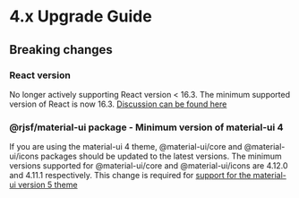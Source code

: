 # 4.x Upgrade Guide

## Breaking changes

### React version

No longer actively supporting React version < 16.3. The minimum supported version of React is now 16.3. [Discussion can be found here](https://github.com/rjsf-team/react-jsonschema-form/pull/2605#discussion_r792685354)

### @rjsf/material-ui package - Minimum version of material-ui 4

If you are using the material-ui 4 theme, @material-ui/core and @material-ui/icons packages should be updated to the latest versions. The minimum versions supported for @material-ui/core and @material-ui/icons are 4.12.0 and 4.11.1 respectively. This change is required for [support for the material-ui version 5 theme](https://github.com/rjsf-team/react-jsonschema-form/tree/main/packages/material-ui)
